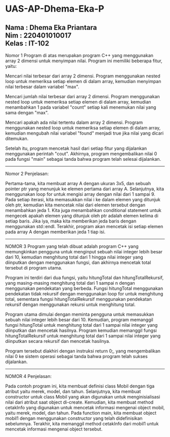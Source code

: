 # UAS-AP-Dhema-Eka-P
Nama  : Dhema Eka Priantara\
Nim   : 220401010017\
Kelas : IT-102
----------------------------------------------------------------------------------------------------------------------------------------
Nomor 1
Program di atas merupakan program C++ yang menggunakan array 2 dimensi untuk menyimpan nilai. Program ini memiliki beberapa fitur, yaitu:

Mencari nilai terbesar dari array 2 dimensi.
Program menggunakan nested loop untuk memeriksa setiap elemen di dalam array, kemudian menyimpan nilai terbesar dalam variabel "max".

Mencari jumlah nilai terbesar dari array 2 dimensi.
Program menggunakan nested loop untuk memeriksa setiap elemen di dalam array, kemudian menambahkan 1 pada variabel "count" setiap kali menemukan nilai yang sama dengan "max".

Mencari apakah ada nilai tertentu dalam array 2 dimensi.
Program menggunakan nested loop untuk memeriksa setiap elemen di dalam array, kemudian mengubah nilai variabel "found" menjadi true jika nilai yang dicari ditemukan.

Setelah itu, program mencetak hasil dari setiap fitur yang dijalankan menggunakan perintah "cout". Akhirnya, program mengembalikan nilai 0 pada fungsi "main" sebagai tanda bahwa program telah selesai dijalankan.

----------------------------------------------------------------------------------------------------------------------------------------
Nomor 2
Penjelasan:

Pertama-tama, kita membuat array A dengan ukuran 3x5, dan sebuah pointer ptr yang menunjuk ke elemen pertama dari array A.
Selanjutnya, kita menggunakan loop for untuk mengisi array dengan nilai dari 1 sampai 9. Pada setiap iterasi, kita memasukkan nilai i ke dalam elemen yang ditunjuk oleh ptr, kemudian kita mencetak nilai dari elemen tersebut dengan menambahkan jeda 1.
Kita juga menambahkan conditional statement untuk mengecek apakah elemen yang ditunjuk oleh ptr adalah elemen kelima di setiap baris. Jika iya, maka kita memberikan jeda baris dengan menggunakan std::endl.
Terakhir, program akan mencetak isi setiap elemen pada array A dengan memberikan jeda 1 tiap isi.

----------------------------------------------------------------------------------------------------------------------------------------
NOMOR 3
Program yang telah dibuat adalah program C++ yang memungkinkan pengguna untuk menginput sebuah nilai integer lebih besar dari 10, kemudian menghitung total dari 1 hingga nilai integer yang diinputkan dengan menggunakan fungsi, dan akhirnya mencetak total tersebut di program utama.

Program ini terdiri dari dua fungsi, yaitu hitungTotal dan hitungTotalRekursif, yang masing-masing menghitung total dari 1 sampai n dengan menggunakan pendekatan yang berbeda. Fungsi hitungTotal menggunakan pendekatan tidak rekursif dengan menggunakan loop for untuk menghitung total, sementara fungsi hitungTotalRekursif menggunakan pendekatan rekursif dengan menggunakan rekursi untuk menghitung total.

Program utama dimulai dengan meminta pengguna untuk memasukkan sebuah nilai integer lebih besar dari 10. Kemudian, program memanggil fungsi hitungTotal untuk menghitung total dari 1 sampai nilai integer yang diinputkan dan mencetak hasilnya. Program kemudian memanggil fungsi hitungTotalRekursif untuk menghitung total dari 1 sampai nilai integer yang diinputkan secara rekursif dan mencetak hasilnya.

Program tersebut diakhiri dengan instruksi return 0;, yang mengembalikan nilai 0 ke sistem operasi sebagai tanda bahwa program telah sukses dijalankan.

----------------------------------------------------------------------------------------------------------------------------------------
NOMOR 4
Penjelasan:

Pada contoh program ini, kita membuat definisi class Mobil dengan tiga atribut yaitu merek, model, dan tahun.
Selanjutnya, kita membuat constructor untuk class Mobil yang akan digunakan untuk menginisialisasi nilai dari atribut saat object di-create.
Kemudian, kita membuat method cetakInfo yang digunakan untuk mencetak informasi mengenai object mobil, yaitu merek, model, dan tahun.
Pada function main, kita membuat object mobil1 dengan menggunakan constructor yang telah didefinisikan sebelumnya.
Terakhir, kita memanggil method cetakInfo dari mobil1 untuk mencetak informasi mengenai object tersebut.
